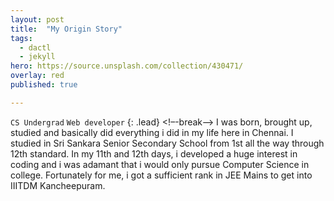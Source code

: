 ```yaml
---
layout: post
title:  "My Origin Story"
tags:
  - dactl
  - jekyll
hero: https://source.unsplash.com/collection/430471/
overlay: red
published: true

---
```

`CS Undergrad`  `Web developer`
{: .lead}
<!–-break-–>
I was born, brought up, studied and basically did everything i did in my life here in Chennai. I studied in Sri Sankara Senior Secondary School from 1st all the way through 12th standard. In my 11th and 12th days, i developed a huge interest in coding and i was adamant that i would only pursue Computer Science in college. Fortunately for me, i got a sufficient rank in JEE Mains to get into IIITDM Kancheepuram.
